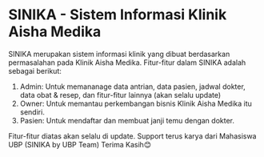 # SINIKA - Sistem Informasi Klinik Aisha Medika

SINIKA merupakan sistem informasi klinik yang dibuat berdasarkan permasalahan pada Klinik Aisha Medika. Fitur-fitur dalam SINIKA adalah sebagai berikut:
1. Admin: Untuk memananage data antrian, data pasien, jadwal dokter, data obat & resep, dan fitur-fitur lainnya (akan selalu update)
2. Owner: Untuk memantau perkembangan bisnis Klinik Aisha Medika itu sendiri.
3. Pasien: Untuk mendaftar dan membuat janji temu dengan dokter.

Fitur-fitur diatas akan selalu di update. Support terus karya dari Mahasiswa UBP (SINIKA by UBP Team)
Terima Kasih😊
